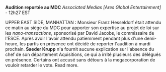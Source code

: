 ﻿**Audition reportée au MDC**
*Associated Medias [Ares Global Entertainment]* - 12h27 EST

UPPER EAST SIDE, MANHATTAN : Monsieur Franz Hesseldorf était attendu ce matin au siège du MDC pour apporter son expertise au projet de loi sur les *nano-transactions*, sponsorisé par David Jacobs, le commissaire de l'ESCE. Après avoir l'avoir attendu patiemment pendant plus d'une demi-heure, les partis en présence ont décidé de reporter l'audition à mardi prochain.
**Saeder Krupp** n'a fournit aucune explication sur l'absence du chef de son département Aquisitions, ce qui a irrité plusieurs des délégués en présence. Certains ont accusé sans détours à la megacorporation de vouloir retarder le vote. Read more.
